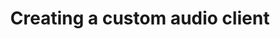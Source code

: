---
title: Creating a custom audio client
redirect_to:
  - https://www.ibm.com/support/knowledgecenter/SS7P7S_ind/watson-assistant-solutions/audio_custom/audio_support_advanced.html
---